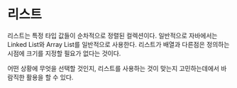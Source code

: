 # 리스트

리스트는 특정 타입 값들이 순차적으로 정렬된 컬렉션이다. 일반적으로 자바에서는 Linked List와 Array List를 일반적으로 사용한다. 리스트가 배열과 다른점은 정의하는 시점에 크기를 지정할 필요가 없다는 것이다. 

어떤 상황에 무엇을 선택할 것인지, 리스트를 사용하는 것이 맞는지 고민하는데에서 바람직한 활용을 할 수 있다. 